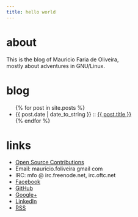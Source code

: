 ```yaml
---
title: hello world
---
```


# about

This is the blog of Mauricio Faria de Oliveira,  
mostly about adventures in GNU/Linux.

# blog

<ul>
{% for post in site.posts %}
	<li>{{ post.date | date_to_string }} :: <a href="{{ post.url }}">{{ post.title }}</a></li>
{% endfor %}
</ul>

# links

<ul>
	<li><a href="{{ site.baseurl }}/contributions">Open Source Contributions</a></li>
	<li>Email: mauricio.foliveira gmail com</li>
	<li>IRC: mfo @ irc.freenode.net, irc.oftc.net </li>
	<li><a href="https://www.facebook.com/mauricio.foliveira">Facebook</a></li>
	<li><a href="https://github.com/mfoliveira/">GitHub</a></li>
	<li><a href="https://plus.google.com/+MauricioFariaDeOliveira">Google+</a></li>
	<li><a href="https://www.linkedin.com/in/mauriciofariadeoliveira/">LinkedIn</a></li>
	<li><a href="{{ '/feed.xml' | relative_url }}">RSS</a></li>
</ul>
